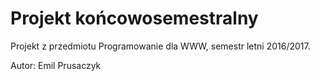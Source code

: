 # Projekt końcowosemestralny

Projekt z przedmiotu Programowanie dla WWW, semestr letni 2016/2017.

Autor: Emil Prusaczyk
